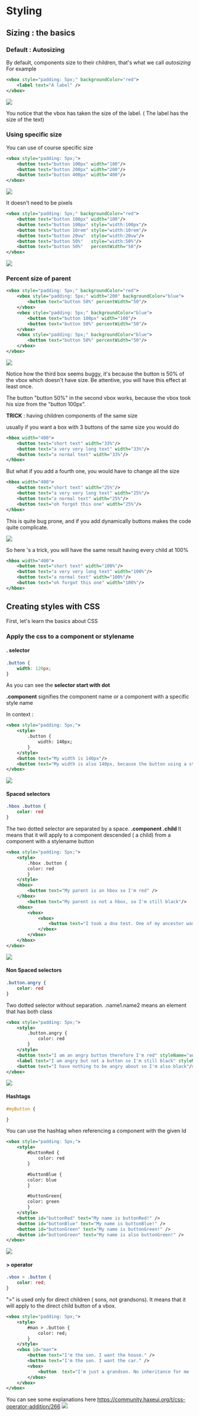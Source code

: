 Styling
=======

Sizing : the basics
-------------------

### Default : Autosizing

By default, components size to their children, that's what we call *autosizing* For example

```xml
<vbox style="padding: 5px;" backgroundColor="red">
    <label text="A label" />
</vbox>
```

![](_assets/styling_autosized_vbox.png)

You notice that the vbox has taken the size of the label. ( The label has the size of the text)

### Using specific size

You can use of course specific size

```xml
<vbox style="padding: 5px;">
    <button text="button 100px" width="100"/>
    <button text="button 200px" width="200"/>
    <button text="button 400px" width="400"/>
</vbox>
```

![](_assets/styling_buttons_pixel_size.png)

It doesn't need to be pixels

```xml
<vbox style="padding: 5px;" backgroundColor="red">
    <button text="button 100px" width="100"/>
    <button text="button 100px" style="width:100px"/>
    <button text="button 10rem" style="width:10rem"/>
    <button text="button 20vw"  style="width:20vw"/>
    <button text="button 50%"   style="width:50%"/>
    <button text="button 50%"   percentWidth="50"/>
</vbox>
```

![](_assets/styling_butons_sizes.png)

### Percent size of parent

```xml
<vbox style="padding: 5px;" backgroundColor="red">
    <vbox style="padding: 5px;" width="200" backgroundColor="blue">
        <button text="button 50%" percentWidth="50"/>
    </vbox>
    <vbox style="padding: 5px;" backgroundColor="blue">
        <button text="button 100px" width="100"/>
        <button text="button 50%" percentWidth="50"/>
    </vbox>
    <vbox style="padding: 5px;" backgroundColor="blue">
        <button text="button 50%" percentWidth="50"/>
    </vbox>
</vbox>
```

![](_assets/styling_buttons_percent.png)

Notice how the third box seems buggy, it's because the button is 50% of the vbox which doesn't have size. Be attentive, you will have this effect at least once.

The button "button 50%" in the second vbox works, because the vbox took his size from the "button 100px".

**TRICK** : having children components of the same size

usually if you want a box with 3 buttons of the same size you would do

```xml
<hbox width="400">
    <button text="short text" width="33%"/>
    <button text="a very very long text" width="33%"/>
    <button text="a normal text" width="33%"/>
</hbox>
```

But what if you add a fourth one, you would have to change all the size

```xml
<hbox width="400">
    <button text="short text" width="25%"/>
    <button text="a very very long text" width="25%"/>
    <button text="a normal text" width="25%"/>
    <button text="oh forgot this one" width="25%"/>
</hbox>
```

This is quite bug prone, and if you add dynamically buttons makes the code quite complicate.

![](_assets/styling_buttons_100.png)

So here 's a trick, you will have the same result having every child at 100%

```xml
<hbox width="400">
    <button text="short text" width="100%"/>
    <button text="a very very long text" width="100%"/>
    <button text="a normal text" width="100%"/>
    <button text="oh forgot this one" width="100%"/>
</hbox>
```

Creating styles with CSS
------------------------

First, let's learn the basics about CSS

### Apply the css to a component or stylename

#### . selector

```css
.button {
    width: 120px;
}
```

As you can see the **selector start with dot**

<b>.component</b> signifies the component name or a component with a specific style name

In context :

```xml
<vbox style="padding: 5px;">
    <style>
        .button {
            width: 140px;
        }
    </style>
    <button text="My width is 140px"/>
    <button text="My width is also 140px, because the button using a style"/>
</vbox>
```

![](_assets/styling_button_style.png)

#### Spaced selectors

```css
.hbox .button {
    color: red
}
```

The two dotted selector are  separated by a space.  <b> .component .child </b>It means that it will apply to a component descended ( a child)  from a component with a  stylename button

```xml
<vbox style="padding: 5px;">
    <style>
        .hbox .button {
	    color: red
        }
    </style>
    <hbox>
        <button text="My parent is an hbox so I'm red" />
    </hbox>
        <button text="My parent is not a hbox, so I'm still black"/>
    <hbox>
        <vbox>
            <vbox>
                <button text="I took a dna test. One of my ancestor was an hbox. Now I understand why I am red " />
            </vbox>
        </vbox>
    </hbox>
</vbox>
```

![](_assets/styling_css_selectors.png)

#### Non Spaced selectors

```css
.button.angry {
    color: red
}
```

Two dotted selector without separation. .name1.name2 means  an element that has both class

```xml
<vbox style="padding: 5px;">
    <style>
        .button.angry {
            color: red
        }
    </style>
    <button text="I am an angry button therefore I'm red" styleName="angry"/>
    <label text="I am angry but not a button so I'm still black" styleName="angry"/>
    <button text="I have nothing to be angry about so I'm also black"/>
</vbox>
```

![](_assets/styling_angry_button.png)

#### Hashtags

```css
#myButton {

}
```

You can use the hashtag when referencing a component with the given Id

```xml
<vbox style="padding: 5px;">
    <style>
        #buttonRed {
            color: red
        }

        #buttonBlue {
	    color: blue
        }

        #buttonGreen{
	    color: green
        }
    </style>
    <button id="buttonRed" text="My name is buttonRed!" />
    <button id="buttonBlue" text="My name is buttonBlue!" />
    <button id="buttonGreen" text="My name is buttonGreen!" />
    <button id="buttonGreen" text="My name is also buttonGreen!" />
</vbox>
```

![](_assets/styling_css_names.png)

#### > operator

```css
.vbox > .button {
    color: red;
}

```

">" is used only for direct children ( sons, not grandsons).
It means that it will apply to the direct child button of a vbox.

```xml
<vbox style="padding: 5px;">
    <style>
        #man > .button {
            color: red;
        }
    </style>
    <vbox id="man">
        <button text="I'm the son. I want the house." />
        <button text="I'm the son. I want the car." />
        <vbox>
            <button  text="I'm just a grandson. No inheritance for me ... yet" />
        </vbox>
    </vbox>
</vbox>

```

You can see some explanations here https://community.haxeui.org/t/css-operator-addition/266
![](_assets/styling_css_direct_child.png)
